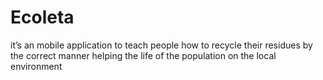 # Ecoleta
it’s an mobile application to teach people how to recycle their residues by the correct manner helping the life of the population on the local environment
